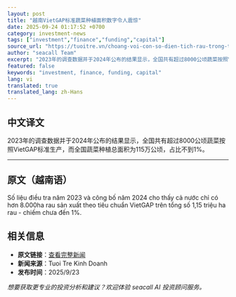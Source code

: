 ```yaml
---
layout: post
title: "越南VietGAP标准蔬菜种植面积数字令人震惊"
date: 2025-09-24 01:17:52 +0700
category: investment-news
tags: ["investment","finance","funding","capital"]
source_url: "https://tuoitre.vn/choang-voi-con-so-dien-tich-rau-trong-theo-tieu-chuan-vietgap-o-viet-nam-20250923182811019.htm"
author: "seacall Team"
excerpt: "2023年的调查数据并于2024年公布的结果显示，全国共有超过8000公顷蔬菜按照VietGAP标准生产，而全国蔬菜种植总面积为115万公顷，占比不到1%。..."
featured: false
keywords: "investment, finance, funding, capital"
lang: vi
translated: true
translated_lang: zh-Hans
---
```


## 中文译文

2023年的调查数据并于2024年公布的结果显示，全国共有超过8000公顷蔬菜按照VietGAP标准生产，而全国蔬菜种植总面积为115万公顷，占比不到1%。

---

## 原文（越南语）

Số liệu điều tra năm 2023 và công bố năm 2024 cho thấy cả nước chỉ có hơn 8.000ha rau sản xuất theo tiêu chuẩn VietGAP trên tổng số 1,15 triệu ha rau - chiếm chưa đến 1%.

## 相关信息

- **原文链接**：[查看完整新闻](https://tuoitre.vn/choang-voi-con-so-dien-tich-rau-trong-theo-tieu-chuan-vietgap-o-viet-nam-20250923182811019.htm)
- **新闻来源**：Tuoi Tre Kinh Doanh
- **发布时间**：2025/9/23

*想要获取更专业的投资分析和建议？欢迎体验 seacall AI 投资顾问服务。*